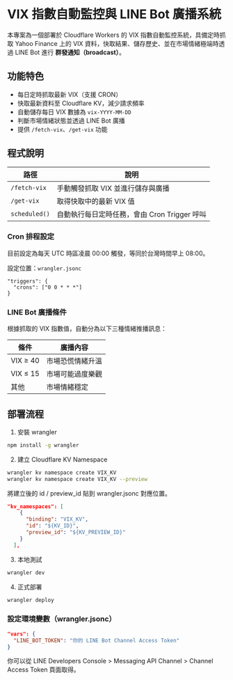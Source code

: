 # VIX 指數自動監控與 LINE Bot 廣播系統

本專案為一個部署於 Cloudflare Workers 的 VIX 指數自動監控系統，具備定時抓取 Yahoo Finance 上的 VIX 資料，快取結果、儲存歷史、並在市場情緒極端時透過 LINE Bot 進行 **群發通知（broadcast）**。

## 功能特色

- 每日定時抓取最新 VIX（支援 CRON）
- 快取最新資料至 Cloudflare KV，減少請求頻率
- 自動儲存每日 VIX 數據為 `vix-YYYY-MM-DD`
- 判斷市場情緒狀態並透過 LINE Bot 廣播
- 提供 `/fetch-vix`、`/get-vix` 功能

## 程式說明

| 路徑 | 說明 |
|------|------|
| `/fetch-vix` | 手動觸發抓取 VIX 並進行儲存與廣播 |
| `/get-vix` | 取得快取中的最新 VIX 值 |
| `scheduled()` | 自動執行每日定時任務，會由 Cron Trigger 呼叫 |

### Cron 排程設定

目前設定為每天 UTC 時區凌晨 00:00 觸發，等同於台灣時間早上 08:00。

設定位置：`wrangler.jsonc`

```jsonc
"triggers": {
  "crons": ["0 0 * * *"]
}
```

### LINE Bot 廣播條件
根據抓取的 VIX 指數值，自動分為以下三種情緒推播訊息：

| 條件 | 廣播內容 |
|------|------|
| VIX ≥ 40 | 市場恐慌情緒升溫 |
| VIX ≤ 15 | 市場可能過度樂觀 |
| 其他 | 市場情緒穩定 |

## 部署流程

1. 安裝 wrangler
```bash
npm install -g wrangler
```

2. 建立 Cloudflare KV Namespace
```bash
wrangler kv namespace create VIX_KV
wrangler kv namespace create VIX_KV --preview
```

將建立後的 id / preview_id 貼到 wrangler.jsonc 對應位置。

```json
"kv_namespaces": [
    {
      "binding": "VIX_KV",
      "id": "${KV_ID}",
      "preview_id": "${KV_PREVIEW_ID}"
    }
  ],
```

3. 本地測試
```bash
wrangler dev
```

4. 正式部署
```bash
wrangler deploy
```

### 設定環境變數（wrangler.jsonc）

```json
"vars": {
  "LINE_BOT_TOKEN": "你的 LINE Bot Channel Access Token"
}
```

你可以從 LINE Developers Console > Messaging API Channel > Channel Access Token 頁面取得。
